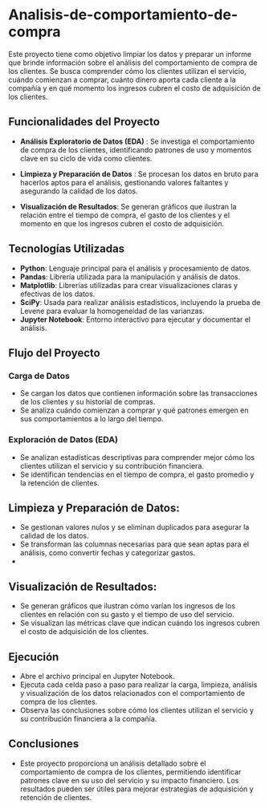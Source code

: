 # Analisis-de-comportamiento-de-compra

Este proyecto tiene como objetivo limpiar los datos y preparar un informe que brinde información sobre el análisis del comportamiento de compra de los clientes. Se busca comprender cómo los clientes utilizan el servicio, cuándo comienzan a comprar, cuánto dinero aporta cada cliente a la compañía y en qué momento los ingresos cubren el costo de adquisición de los clientes.

## Funcionalidades del Proyecto

- **Análisis Exploratorio de Datos (EDA)** :
   Se investiga el comportamiento de compra de los clientes, identificando patrones de uso y momentos clave en su ciclo de vida como clientes.
- **Limpieza y Preparación de Datos** :
   Se procesan los datos en bruto para hacerlos aptos para el análisis, gestionando valores faltantes y asegurando la calidad de los datos.
  
- **Visualización de Resultados**:
   Se generan gráficos que ilustran la relación entre el tiempo de compra, el gasto de los clientes y el momento en que los ingresos cubren el costo de adquisición.


## Tecnologías Utilizadas

- **Python**: Lenguaje principal para el análisis y procesamiento de datos.
- **Pandas**: Librería utilizada para la manipulación y análisis de datos.
- **Matplotlib**: Librerías utilizadas para crear visualizaciones claras y efectivas de los datos.
- **SciPy**: Usada para realizar análisis estadísticos, incluyendo la prueba de Levene para evaluar la homogeneidad de las varianzas.
- **Jupyter Notebook**: Entorno interactivo para ejecutar y documentar el análisis.

## Flujo del Proyecto

### Carga de Datos
- Se cargan los datos que contienen información sobre las transacciones de los clientes y su historial de compras.
- Se analiza cuándo comienzan a comprar y qué patrones emergen en sus comportamientos a lo largo del tiempo.

### Exploración de Datos (EDA)
- Se analizan estadísticas descriptivas para comprender mejor cómo los clientes utilizan el servicio y su contribución financiera.
- Se identifican tendencias en el tiempo de compra, el gasto promedio y la retención de clientes.

## Limpieza y Preparación de Datos:

- Se gestionan valores nulos y se eliminan duplicados para asegurar la calidad de los datos.
- Se transforman las columnas necesarias para que sean aptas para el análisis, como convertir fechas y categorizar gastos.
- 
## Visualización de Resultados:

- Se generan gráficos que ilustran cómo varían los ingresos de los clientes en relación con su gasto y el tiempo de uso del servicio.
- Se visualizan las métricas clave que indican cuándo los ingresos cubren el costo de adquisición de los clientes.


## Ejecución
- Abre el archivo principal en Jupyter Notebook.
- Ejecuta cada celda paso a paso para realizar la carga, limpieza, análisis y visualización de los datos relacionados con el comportamiento de compra de los clientes.
- Observa las conclusiones sobre cómo los clientes utilizan el servicio y su contribución financiera a la compañía.

## Conclusiones
- Este proyecto proporciona un análisis detallado sobre el comportamiento de compra de los clientes, permitiendo identificar patrones clave en su uso del servicio y su impacto financiero. Los resultados pueden ser útiles para mejorar estrategias de adquisición y retención de clientes.
